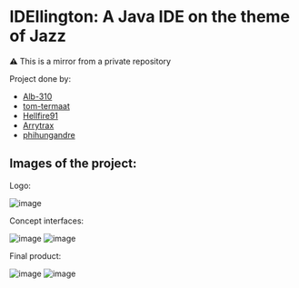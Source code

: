 # IDEllington: A Java IDE on the theme of Jazz

⚠️ This is a mirror from a private repository

Project done by:

+ [Alb-310](https://github.com/Alb-310)
+ [tom-termaat](https://github.com/tom-termaat)
+ [Hellfire91](https://github.com/Hellfire91)
+ [Arrytrax](https://github.com/Arrytrax)
+ [phihungandre](https://github.com/phihungandre)


## Images of the project:

Logo:

![image](https://user-images.githubusercontent.com/52386954/216814921-c36bd5d2-1f6c-4cf6-a1af-0d023c91f80d.png)

Concept interfaces:

![image](https://user-images.githubusercontent.com/52386954/216814950-491cba1b-ff00-4936-8a33-3031e5011393.png)
![image](https://user-images.githubusercontent.com/52386954/216814957-619b6f5a-d445-499c-a9be-2500f6540f81.png)

Final product:

![image](https://user-images.githubusercontent.com/52386954/216814864-e971dedd-83f1-4e7d-bbbf-5b4ec2291529.png)
![image](https://user-images.githubusercontent.com/52386954/216814869-d043c2a8-3a96-412e-8bc4-752108e4ab70.png)
